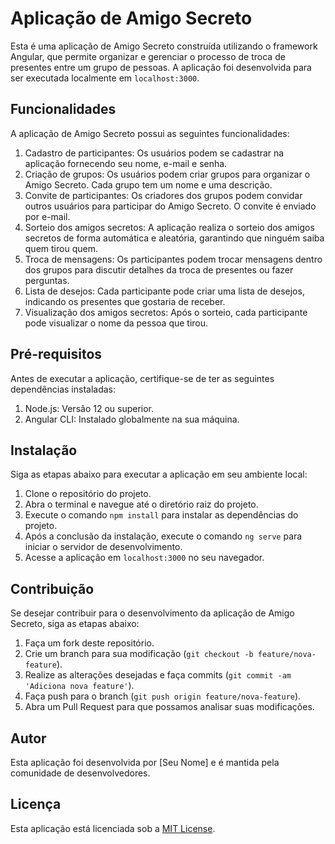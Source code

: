 # Aplicação de Amigo Secreto

Esta é uma aplicação de Amigo Secreto construída utilizando o framework Angular, que permite organizar e gerenciar o processo de troca de presentes entre um grupo de pessoas. A aplicação foi desenvolvida para ser executada localmente em `localhost:3000`.

## Funcionalidades

A aplicação de Amigo Secreto possui as seguintes funcionalidades:

1. Cadastro de participantes: Os usuários podem se cadastrar na aplicação fornecendo seu nome, e-mail e senha.
2. Criação de grupos: Os usuários podem criar grupos para organizar o Amigo Secreto. Cada grupo tem um nome e uma descrição.
3. Convite de participantes: Os criadores dos grupos podem convidar outros usuários para participar do Amigo Secreto. O convite é enviado por e-mail.
4. Sorteio dos amigos secretos: A aplicação realiza o sorteio dos amigos secretos de forma automática e aleatória, garantindo que ninguém saiba quem tirou quem.
5. Troca de mensagens: Os participantes podem trocar mensagens dentro dos grupos para discutir detalhes da troca de presentes ou fazer perguntas.
6. Lista de desejos: Cada participante pode criar uma lista de desejos, indicando os presentes que gostaria de receber.
7. Visualização dos amigos secretos: Após o sorteio, cada participante pode visualizar o nome da pessoa que tirou.

## Pré-requisitos

Antes de executar a aplicação, certifique-se de ter as seguintes dependências instaladas:

1. Node.js: Versão 12 ou superior.
2. Angular CLI: Instalado globalmente na sua máquina.

## Instalação

Siga as etapas abaixo para executar a aplicação em seu ambiente local:

1. Clone o repositório do projeto.
2. Abra o terminal e navegue até o diretório raiz do projeto.
3. Execute o comando `npm install` para instalar as dependências do projeto.
4. Após a conclusão da instalação, execute o comando `ng serve` para iniciar o servidor de desenvolvimento.
5. Acesse a aplicação em `localhost:3000` no seu navegador.

## Contribuição

Se desejar contribuir para o desenvolvimento da aplicação de Amigo Secreto, siga as etapas abaixo:

1. Faça um fork deste repositório.
2. Crie um branch para sua modificação (`git checkout -b feature/nova-feature`).
3. Realize as alterações desejadas e faça commits (`git commit -am 'Adiciona nova feature'`).
4. Faça push para o branch (`git push origin feature/nova-feature`).
5. Abra um Pull Request para que possamos analisar suas modificações.

## Autor

Esta aplicação foi desenvolvida por [Seu Nome] e é mantida pela comunidade de desenvolvedores.

## Licença

Esta aplicação está licenciada sob a [MIT License](https://opensource.org/licenses/MIT).

